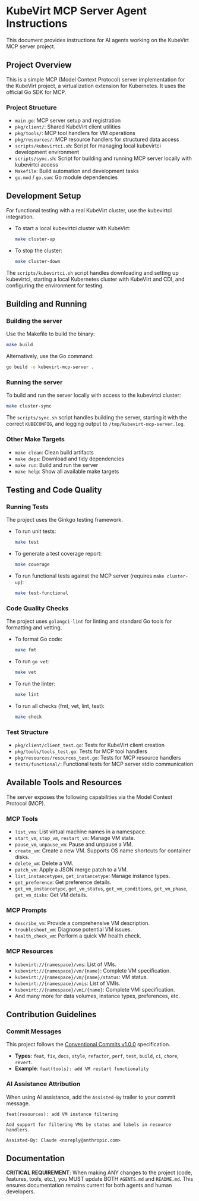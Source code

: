 # KubeVirt MCP Server Agent Instructions

This document provides instructions for AI agents working on the KubeVirt MCP server project.

## Project Overview

This is a simple MCP (Model Context Protocol) server implementation for the KubeVirt project, a virtualization extension for Kubernetes. It uses the official Go SDK for MCP.

### Project Structure
- `main.go`: MCP server setup and registration
- `pkg/client/`: Shared KubeVirt client utilities
- `pkg/tools/`: MCP tool handlers for VM operations
- `pkg/resources/`: MCP resource handlers for structured data access
- `scripts/kubevirtci.sh`: Script for managing local kubevirtci development environment
- `scripts/sync.sh`: Script for building and running MCP server locally with kubevirtci access
- `Makefile`: Build automation and development tasks
- `go.mod` / `go.sum`: Go module dependencies

## Development Setup

For functional testing with a real KubeVirt cluster, use the kubevirtci integration.

- To start a local kubevirtci cluster with KubeVirt:
  ```bash
  make cluster-up
  ```
- To stop the cluster:
  ```bash
  make cluster-down
  ```

The `scripts/kubevirtci.sh` script handles downloading and setting up kubevirtci, starting a local Kubernetes cluster with KubeVirt and CDI, and configuring the environment for testing.

## Building and Running

### Building the server
Use the Makefile to build the binary:
```bash
make build
```
Alternatively, use the Go command:
```bash
go build -o kubevirt-mcp-server .
```

### Running the server
To build and run the server locally with access to the kubevirtci cluster:
```bash
make cluster-sync
```
The `scripts/sync.sh` script handles building the server, starting it with the correct `KUBECONFIG`, and logging output to `/tmp/kubevirt-mcp-server.log`.

### Other Make Targets
- `make clean`: Clean build artifacts
- `make deps`: Download and tidy dependencies
- `make run`: Build and run the server
- `make help`: Show all available make targets

## Testing and Code Quality

### Running Tests
The project uses the Ginkgo testing framework.
- To run unit tests:
  ```bash
  make test
  ```
- To generate a test coverage report:
  ```bash
  make coverage
  ```
- To run functional tests against the MCP server (requires `make cluster-up`):
  ```bash
  make test-functional
  ```

### Code Quality Checks
The project uses `golangci-lint` for linting and standard Go tools for formatting and vetting.
- To format Go code:
  ```bash
  make fmt
  ```
- To run `go vet`:
  ```bash
  make vet
  ```
- To run the linter:
  ```bash
  make lint
  ```
- To run all checks (fmt, vet, lint, test):
  ```bash
  make check
  ```

### Test Structure
- `pkg/client/client_test.go`: Tests for KubeVirt client creation
- `pkg/tools/tools_test.go`: Tests for MCP tool handlers
- `pkg/resources/resources_test.go`: Tests for MCP resource handlers
- `tests/functional/`: Functional tests for MCP server stdio communication

## Available Tools and Resources

The server exposes the following capabilities via the Model Context Protocol (MCP).

### MCP Tools
- `list_vms`: List virtual machine names in a namespace.
- `start_vm`, `stop_vm`, `restart_vm`: Manage VM state.
- `pause_vm`, `unpause_vm`: Pause and unpause a VM.
- `create_vm`: Create a new VM. Supports OS name shortcuts for container disks.
- `delete_vm`: Delete a VM.
- `patch_vm`: Apply a JSON merge patch to a VM.
- `list_instancetypes`, `get_instancetype`: Manage instance types.
- `get_preference`: Get preference details.
- `get_vm_instancetype`, `get_vm_status`, `get_vm_conditions`, `get_vm_phase`, `get_vm_disks`: Get VM details.

### MCP Prompts
- `describe_vm`: Provide a comprehensive VM description.
- `troubleshoot_vm`: Diagnose potential VM issues.
- `health_check_vm`: Perform a quick VM health check.

### MCP Resources
- `kubevirt://{namespace}/vms`: List of VMs.
- `kubevirt://{namespace}/vm/{name}`: Complete VM specification.
- `kubevirt://{namespace}/vm/{name}/status`: VM status.
- `kubevirt://{namespace}/vmis`: List of VMIs.
- `kubevirt://{namespace}/vmi/{name}`: Complete VMI specification.
- And many more for data volumes, instance types, preferences, etc.

## Contribution Guidelines

### Commit Messages
This project follows the [Conventional Commits v1.0.0](https://www.conventionalcommits.org/en/v1.0.0/) specification.
- **Types**: `feat`, `fix`, `docs`, `style`, `refactor`, `perf`, `test`, `build`, `ci`, `chore`, `revert`.
- **Example**: `feat(tools): add VM restart functionality`

### AI Assistance Attribution
When using AI assistance, add the `Assisted-By` trailer to your commit message.
```
feat(resources): add VM instance filtering

Add support for filtering VMs by status and labels in resource handlers.

Assisted-By: Claude <noreply@anthropic.com>
```

## Documentation

**CRITICAL REQUIREMENT**: When making ANY changes to the project (code, features, tools, etc.), you MUST update BOTH `AGENTS.md` and `README.md`. This ensures documentation remains current for both agents and human developers.